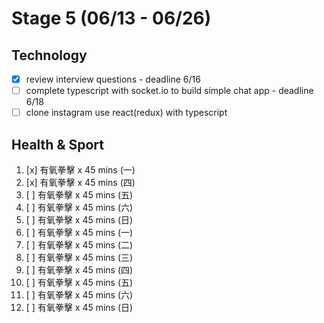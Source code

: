 # Stage 5 (06/13 - 06/26)

## Technology

- [x] review interview questions - deadline 6/16
- [ ] complete typescript with socket.io to build simple chat app - deadline 6/18
- [ ] clone instagram use react(redux) with typescript

## Health & Sport

1. [x] 有氧拳擊 x 45 mins (一)
2. [x] 有氧拳擊 x 45 mins (四)
3. [ ] 有氧拳擊 x 45 mins (五)
4. [ ] 有氧拳擊 x 45 mins (六)
5. [ ] 有氧拳擊 x 45 mins (日)
6. [ ] 有氧拳擊 x 45 mins (一)
7. [ ] 有氧拳擊 x 45 mins (二)
8. [ ] 有氧拳擊 x 45 mins (三)
9. [ ] 有氧拳擊 x 45 mins (四)
10. [ ] 有氧拳擊 x 45 mins (五)
11. [ ] 有氧拳擊 x 45 mins (六)
12. [ ] 有氧拳擊 x 45 mins (日)
